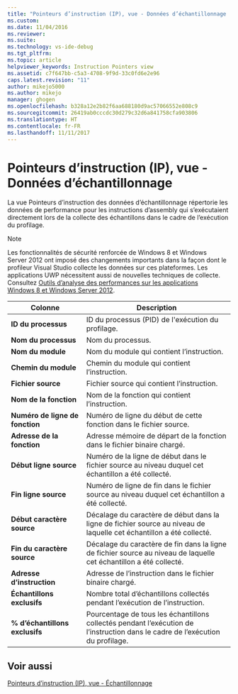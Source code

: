 ```yaml
---
title: "Pointeurs d’instruction (IP), vue - Données d’échantillonnage | Microsoft Docs"
ms.custom: 
ms.date: 11/04/2016
ms.reviewer: 
ms.suite: 
ms.technology: vs-ide-debug
ms.tgt_pltfrm: 
ms.topic: article
helpviewer_keywords: Instruction Pointers view
ms.assetid: c7f647bb-c5a3-4708-9f9d-33c0fd6e2e96
caps.latest.revision: "11"
author: mikejo5000
ms.author: mikejo
manager: ghogen
ms.openlocfilehash: b328a12e2b82f6aa688180d9ac57066552e808c9
ms.sourcegitcommit: 26419ab0cccdc30d279c32d6a841758cfa903806
ms.translationtype: HT
ms.contentlocale: fr-FR
ms.lasthandoff: 11/11/2017
---
```

# <a name="instruction-pointers-ips-view---sampling-data"></a>Pointeurs d’instruction (IP), vue - Données d’échantillonnage
La vue Pointeurs d’instruction des données d’échantillonnage répertorie les données de performance pour les instructions d’assembly qui s’exécutaient directement lors de la collecte des échantillons dans le cadre de l’exécution du profilage.  
  
> [!NOTE]
>  Les fonctionnalités de sécurité renforcée de Windows 8 et Windows Server 2012 ont imposé des changements importants dans la façon dont le profileur Visual Studio collecte les données sur ces plateformes. Les applications UWP nécessitent aussi de nouvelles techniques de collecte. Consultez [Outils d’analyse des performances sur les applications Windows 8 et Windows Server 2012](../profiling/performance-tools-on-windows-8-and-windows-server-2012-applications.md).  
  
|Colonne|Description|  
|------------|-----------------|  
|**ID du processus**|ID du processus (PID) de l'exécution du profilage.|  
|**Nom du processus**|Nom du processus.|  
|**Nom du module**|Nom du module qui contient l’instruction.|  
|**Chemin du module**|Chemin du module qui contient l’instruction.|  
|**Fichier source**|Fichier source qui contient l’instruction.|  
|**Nom de la fonction**|Nom de la fonction qui contient l’instruction.|  
|**Numéro de ligne de fonction**|Numéro de ligne du début de cette fonction dans le fichier source.|  
|**Adresse de la fonction**|Adresse mémoire de départ de la fonction dans le fichier binaire chargé.|  
|**Début ligne source**|Numéro de la ligne de début dans le fichier source au niveau duquel cet échantillon a été collecté.|  
|**Fin ligne source**|Numéro de ligne de fin dans le fichier source au niveau duquel cet échantillon a été collecté.|  
|**Début caractère source**|Décalage du caractère de début dans la ligne de fichier source au niveau de laquelle cet échantillon a été collecté.|  
|**Fin du caractère source**|Décalage du caractère de fin dans la ligne de fichier source au niveau de laquelle cet échantillon a été collecté.|  
|**Adresse d’instruction**|Adresse de l’instruction dans le fichier binaire chargé.|  
|**Échantillons exclusifs**|Nombre total d’échantillons collectés pendant l’exécution de l’instruction.|  
|**% d’échantillons exclusifs**|Pourcentage de tous les échantillons collectés pendant l’exécution de l’instruction dans le cadre de l’exécution du profilage.|  
  
## <a name="see-also"></a>Voir aussi  
 [Pointeurs d’instruction (IP), vue - Échantillonnage](../profiling/instruction-pointers-ips-view-dotnet-memory-sampling-data.md)